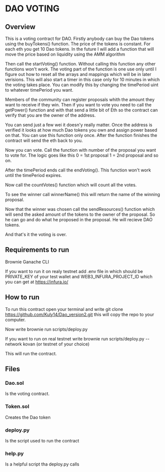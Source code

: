 # DAO VOTING

## Overview

This is a voting contract for DAO. Firstly anybody can buy the Dao tokens using the buyTokens() function. The price of the tokens is constant. For each eth you get 10 Dao tokens. In the future I will add a function that will move the price based on liquidity using the AMM algorithm

Then call the startVoting() function. Without calling this function any other functions won't work. The voting part of the function is one use only until I figure out how to reset all the arrays and mappings which will be in later verisions. This will also start a timer in this case only for 10 minutes in which the voting takes place. You can modify this by changing the timePeriod uint to whatever timePeriod you want.

Members of the community can register proposals whith the amount they want to receive if they win. 
Then if you want to vote you need to call the getPower() function and with that send a little bit of Eth so the contract can verify that you are the owner of the address. 

You can send just a few wei it doesn'y really matter. Once the address is verified it looks at how much Dao tokens you own and assign power based on that. You can use this function only once. After the function finishes the contract will send the eth back to you.

Now you can vote. Call the function with number of the proposal you want to vote for. The logic goes like this 0 = 1st proposal 1 = 2nd proposal and so on.

After the timePeriod ends call the endVoting(). This function won't work until the timePeriod expires.

Now call the countVotes() function which will count all the votes.

To see the winner call winnerName() this will return the name of the winning proposal. 

Now that the winner was chosen call the sendResources() function which will send the asked amount of the tokens to the owner of the proposal. So he can go and do what he proposed in the proposal. He will recieve DAO tokens.

And that's it the voting is over.







## Requirements to run

Brownie
Ganache CLI

If you want to run it on realy testnet add .env file in which should be PRIVATE_KEY of your test wallet and WEB3_INFURA_PROJECT_ID 
which you can get at https://infura.io/







## How to run

To run this contract open your terminal and write git clone https://github.com/Kuly14/Dao_version2.git this will copy the repo to your computer.

Now write brownie run scripts/deploy.py

If you want to run on real testnet write brownie run scripts/deploy.py --network kovan (or testnet of your choice) 

This will run the contract.





## Files

### Dao.sol
Is the voting contract.

### Token.sol
Creates the Dao token

### deploy.py
Is the script used to run the contract

### help.py
Is a helpful script tha deploy.py calls
